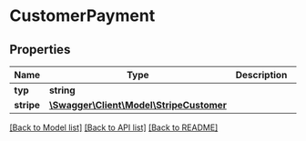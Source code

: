 # CustomerPayment

## Properties
Name | Type | Description | Notes
------------ | ------------- | ------------- | -------------
**typ** | **string** |  | [optional] 
**stripe** | [**\Swagger\Client\Model\StripeCustomer**](StripeCustomer.md) |  | [optional] 

[[Back to Model list]](../README.md#documentation-for-models) [[Back to API list]](../README.md#documentation-for-api-endpoints) [[Back to README]](../README.md)


